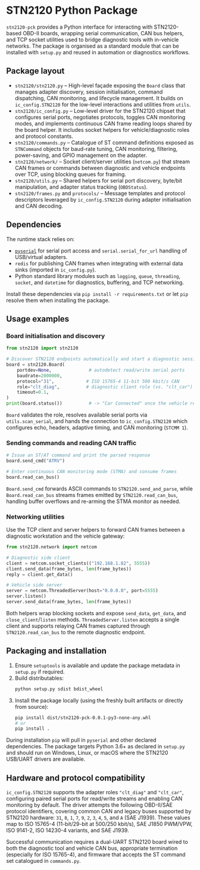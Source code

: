 # STN2120 Python Package

`stn2120-pck` provides a Python interface for interacting with STN2120-based OBD-II boards, wrapping serial communication, CAN bus helpers, and TCP socket utilities used to bridge diagnostic tools with in-vehicle networks. The package is organised as a standard module that can be installed with `setup.py` and reused in automation or diagnostics workflows.

## Package layout

- `stn2120/stn2120.py` – High-level façade exposing the `Board` class that manages adapter discovery, session initialisation, command dispatching, CAN monitoring, and lifecycle management. It builds on `ic_config.STN2120` for the low-level interactions and utilities from `utils`.
- `stn2120/ic_config.py` – Low-level driver for the STN2120 chipset that configures serial ports, negotiates protocols, toggles CAN monitoring modes, and implements continuous CAN frame reading loops shared by the board helper. It includes socket helpers for vehicle/diagnostic roles and protocol constants.
- `stn2120/commands.py` – Catalogue of ST command definitions exposed as `STNCommand` objects for baud-rate tuning, CAN monitoring, filtering, power-saving, and GPIO management on the adapter.
- `stn2120/network/` – Socket client/server utilities (`netcom.py`) that stream CAN frames or commands between diagnostic and vehicle endpoints over TCP, using blocking queues for framing.
- `stn2120/utils.py` – Shared helpers for serial port discovery, byte/bit manipulation, and adapter status tracking (`OBDStatus`).
- `stn2120/frames.py` and `protocols/` – Message templates and protocol descriptors leveraged by `ic_config.STN2120` during adapter initialisation and CAN decoding.

## Dependencies

The runtime stack relies on:

- [`pyserial`](https://pyserial.readthedocs.io/) for serial port access and `serial.serial_for_url` handling of USB/virtual adapters.
- `redis` for publishing CAN frames when integrating with external data sinks (imported in `ic_config.py`).
- Python standard library modules such as `logging`, `queue`, `threading`, `socket`, and `datetime` for diagnostics, buffering, and TCP networking.

Install these dependencies via `pip install -r requirements.txt` or let `pip` resolve them when installing the package.

## Usage examples

### Board initialisation and discovery

```python
from stn2120 import stn2120

# Discover STN2120 endpoints automatically and start a diagnostic session
board = stn2120.Board(
    portdev=None,              # autodetect read/write serial ports
    baudrate=2000000,
    protocol="31",            # ISO 15765-4 11-bit 500 kbit/s CAN
    role="clt_diag",          # diagnostic client role (vs. "clt_car")
    timeout=0.1,
)
print(board.status())          # -> "Car Connected" once the vehicle responds
```

`Board` validates the role, resolves available serial ports via `utils.scan_serial`, and hands the connection to `ic_config.STN2120` which configures echo, headers, adaptive timing, and CAN monitoring (`STCMM 1`).

### Sending commands and reading CAN traffic

```python
# Issue an ST/AT command and print the parsed response
board.send_cmd("ATRV")

# Enter continuous CAN monitoring mode (STMA) and consume frames
board.read_can_bus()
```

`Board.send_cmd` forwards ASCII commands to `STN2120.send_and_parse`, while `Board.read_can_bus` streams frames emitted by `STN2120.read_can_bus`, handling buffer overflows and re-arming the STMA monitor as needed.

### Networking utilities

Use the TCP client and server helpers to forward CAN frames between a diagnostic workstation and the vehicle gateway:

```python
from stn2120.network import netcom

# Diagnostic side client
client = netcom.socket_clients(("192.168.1.82", 5555))
client.send_data(frame_bytes, len(frame_bytes))
reply = client.get_data()

# Vehicle side server
server = netcom.ThreadedServer(host="0.0.0.0", port=5555)
server.listen()
server.send_data(frame_bytes, len(frame_bytes))
```

Both helpers wrap blocking sockets and expose `send_data`, `get_data`, and `close_client`/`listen` methods. `ThreadedServer.listen` accepts a single client and supports relaying CAN frames captured through `STN2120.read_can_bus` to the remote diagnostic endpoint.

## Packaging and installation

1. Ensure `setuptools` is available and update the package metadata in `setup.py` if required.
2. Build distributables:
   ```bash
   python setup.py sdist bdist_wheel
   ```
3. Install the package locally (using the freshly built artifacts or directly from source):
   ```bash
   pip install dist/stn2120-pck-0.0.1-py3-none-any.whl
   # or
   pip install .
   ```

During installation `pip` will pull in `pyserial` and other declared dependencies. The package targets Python 3.6+ as declared in `setup.py` and should run on Windows, Linux, or macOS where the STN2120 USB/UART drivers are available.

## Hardware and protocol compatibility

`ic_config.STN2120` supports the adapter roles `"clt_diag"` and `"clt_car"`, configuring paired serial ports for read/write streams and enabling CAN monitoring by default. The driver attempts the following OBD-II/SAE protocol identifiers, covering common CAN and legacy buses supported by STN2120 hardware: `31`, `8`, `1`, `7`, `9`, `2`, `3`, `4`, `5`, and `A` (SAE J1939). These values map to ISO 15765-4 (11-bit/29-bit at 500/250 kbit/s), SAE J1850 PWM/VPW, ISO 9141-2, ISO 14230-4 variants, and SAE J1939.

Successful communication requires a dual-UART STN2120 board wired to both the diagnostic tool and vehicle CAN bus, appropriate termination (especially for ISO 15765-4), and firmware that accepts the ST command set catalogued in `commands.py`.
